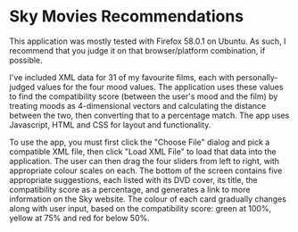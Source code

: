 # Sky Movies Recommendations

This application was mostly tested with Firefox 58.0.1 on Ubuntu. As such, I
recommend that you judge it on that browser/platform combination, if possible.

I've included XML data for 31 of my favourite films, each with personally-judged
values for the four mood values. The application uses these values to find the
compatibility score (between the user's mood and the film) by treating moods as
4-dimensional vectors and calculating the distance between the two, then
converting that to a percentage match. The app uses Javascript, HTML and CSS for
layout and functionality.

To use the app, you must first click the "Choose File" dialog and pick a
compatible XML file, then click "Load XML File" to load that data into the
application. The user can then drag the four sliders from left to right, with
appropriate colour scales on each. The bottom of the screen contains five
appropriate suggestions, each listed with its DVD cover, its title, the
compatibility score as a percentage, and generates a link to more information
on the Sky website. The colour of each card gradually changes along with user
input, based on the compatibility score: green at 100%, yellow at 75% and red
for below 50%.